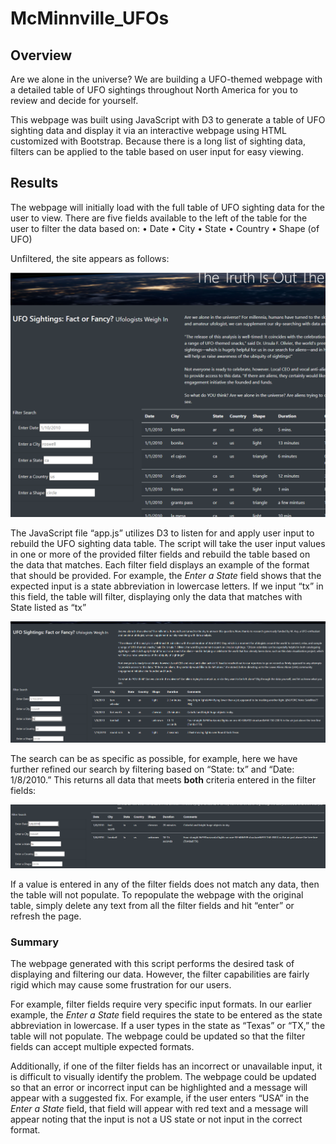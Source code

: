 # McMinnville_UFOs

## Overview

Are we alone in the universe?  We are building a UFO-themed webpage with a detailed table of UFO sightings throughout North America for you to review and decide for yourself.

This webpage was built using JavaScript with D3 to generate a table of UFO sighting data and display it via an interactive webpage using HTML customized with Bootstrap.  Because there is a long list of sighting data, filters can be applied to the table based on user input for easy viewing.

## Results

The webpage will initially load with the full table of UFO sighting data for the user to view.  There are five fields available to the left of the table for the user to filter the data based on:
     • Date
     • City
     • State
     • Country
     • Shape (of UFO)

Unfiltered, the site appears as follows:

![FilterSearch]( /static/images/FilterSearch.png)

The JavaScript file “app.js” utilizes D3 to listen for and apply user input to rebuild the UFO sighting data table.  The script will take the user input values in one or more of the provided filter fields and rebuild the table based on the data that matches.  Each filter field displays an example of the format that should be provided.  For example, the *Enter a State* field shows that the expected input is a state abbreviation in lowercase letters.  If we input “tx” in this field, the table will filter, displaying only the data that matches with State listed as “tx”

![FilterSearch-tx]( /static/images/FilterSearch-tx.png)

The search can be as specific as possible, for example, here we have further refined our search by filtering based on “State: tx” and “Date: 1/8/2010.”  This returns all data that meets **both** criteria entered in the filter fields:

![ FilterSearch-tx-date]( /static/images/FilterSearch-tx-date.png)

If a value is entered in any of the filter fields does not match any data, then the table will not populate.  To repopulate the webpage with the original table, simply delete any text from all the filter fields and hit “enter” or refresh the page.

### Summary


The webpage generated with this script performs the desired task of displaying and filtering our data.  However, the filter capabilities are fairly rigid which may cause some frustration for our users.

For example, filter fields require very specific input formats.  In our earlier example, the *Enter a State* field requires the state to be entered as the state abbreviation in lowercase.  If a user types in the state as “Texas” or “TX,” the table will not populate.  The webpage could be updated so that the filter fields can accept multiple expected formats.

Additionally, if one of the filter fields has an incorrect or unavailable input, it is difficult to visually identify the problem.  The webpage could be updated so that an error or incorrect input can be highlighted and a message will appear with a suggested fix.  For example, if the user enters “USA” in the *Enter a State* field, that field will appear with red text and a message will appear noting that the input is not a US state or not input in the correct format.
